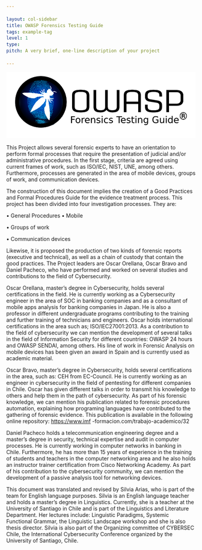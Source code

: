 ```yaml
---

layout: col-sidebar
title: OWASP Forensics Testing Guide
tags: example-tag
level: 1
type: 
pitch: A very brief, one-line description of your project

---
```


![Logo OWASP FTG](https://raw.githubusercontent.com/OWASP/www-project-forensics-testing-guide/master/assets/images/logov2.png)

This Project allows several forensic experts to have an orientation to perform formal processes that require the presentation of judicial and/or administrative
procedures. In the first stage, criteria are agreed using current frames of work, such as ISO/IEC, NIST, UNE, among others. Furthermore, processes are generated in
the area of mobile devices, groups of work, and communication devices.

The construction of this document implies the creation of a Good Practices and Formal Procedures Guide for the evidence treatment process. This project has been
divided into four investigation processes. They are:

• General Procedures • Mobile

• Groups of work

• Communication devices

Likewise, it is proposed the production of two kinds of forensic reports (executive and technical), as well as a chain of custody that contain the good practices.
The Project leaders are Oscar Orellana, Oscar Bravo and Daniel Pacheco, who have performed and worked on several studies and contributions to the field of
Cybersecurity.

Oscar Orellana, master’s degree in Cybersecurity, holds several certifications in the field. He is currently working as a Cybersecurity engineer in the area of SOC
in banking companies and as a consultant of mobile apps analysis for banking companies in Japan. He is also a professor in different undergraduate programs
contributing to the training and further training of technicians and engineers. Oscar holds international certifications in the area such as; ISO/IEC27001:2013. As
a contribution to the field of cybersecurity we can mention the development of several talks in the field of Information Security for different countries: OWASP 24
hours and OWASP SENDAI, among others. His line of work in Forensic Analysis on mobile devices has been given an award in Spain and is currently used as academic
material.

Oscar Bravo, master’s degree in Cybersecurity, holds several certifications in the area, such as: CEH from EC-Council. He is currently working as an engineer in
cybersecurity in the field of pentesting for different companies in Chile. Oscar has given different talks in order to transmit his knowledge to others and help
them in the path of cybersecurity. As part of his forensic knowledge, we can mention his publication related to forensic procedures automation, explaining how
programing languages have contributed to the gathering of forensic evidence. This publication is available in the following online repository: https://www.imf
-formacion.com/trabajo-academico/32

Daniel Pacheco holds a telecommunication engineering degree and a master’s degree in security, technical expertise and audit in computer processes. He is currently
working in computer networks in banking in Chile. Furthermore, he has more than 15 years of experience in the training of students and teachers in the computer
networking area and he also holds an instructor trainer certification from Cisco Networking Academy. As part of his contribution to the cybersecurity community, we
can mention the development of a passive analysis tool for networking devices.

This document was translated and revised by Silvia Arias, who is part of the team for English language purposes. Silvia is an English language teacher and holds a
master’s degree in Linguistics. Currently, she is a teacher at the University of Santiago in Chile and is part of the Linguistics and Literature Department. Her
lectures include: Linguistic Paradigms, Systemic Functional Grammar, the Linguistic Landscape workshop and she is also thesis director. Silvia is also part of the
Organizing committee of CYBERSEC Chile, the International Cybersecurity Conference organized by the University of Santiago, Chile.
